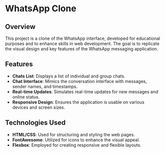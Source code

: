 # WhatsApp Clone

## Overview

This project is a clone of the WhatsApp interface, developed for educational purposes and to enhance skills in web development. The goal is to replicate the visual design and key features of the WhatsApp messaging application.

## Features

- **Chats List**: Displays a list of individual and group chats.
- **Chat Interface**: Mimics the conversation interface with messages, sender names, and timestamps.
- **Real-time Updates**: Simulates real-time updates for new messages and online status.
- **Responsive Design**: Ensures the application is usable on various devices and screen sizes.

## Technologies Used

- **HTML/CSS**: Used for structuring and styling the web pages.
- **FontAwesome**: Utilized for icons to enhance the visual appeal.
- **Flexbox**: Employed for creating responsive and flexible layouts.



